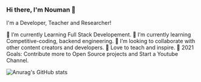 ### Hi there, I'm Nouman 👋


I'm a Developer, Teacher and Researcher!

🔭 I’m currently Learning Full Stack Developement.
🌱 I’m currently learning Competitive-coding, backend engineering.
👯 I’m looking to collaborate with other content creators and developers.
📢 Love to teach and inspire.
🥅 2021 Goals: Contribute more to Open Source projects and Start a Youtube Channel.



![Anurag's GitHub stats](https://github-readme-stats.vercel.app/api?username=Nouman945&show_icons=true&theme=radical)
